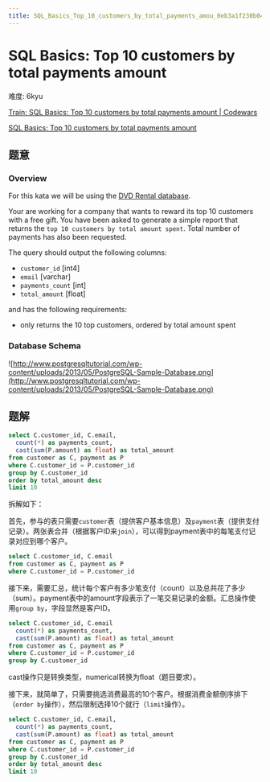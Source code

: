 ```yaml
---
title: SQL_Basics_Top_10_customers_by_total_payments_amou_0eb3a1f230b049abb780cdfcabb36a7e
---
```


# SQL Basics: Top 10 customers by total payments amount

难度: 6kyu

[Train: SQL Basics: Top 10 customers by total payments amount | Codewars](https://www.codewars.com/kata/sql-basics-top-10-customers-by-total-payments-amount/train/sql)

[SQL Basics: Top 10 customers by total payments amount](https://www.jianshu.com/p/9d45ee9c8c75)

## 题意

### Overview

For this kata we will be using the [DVD Rental database](http://www.postgresqltutorial.com/postgresql-sample-database/).

Your are working for a company that wants to reward its top 10 customers with a free gift. You have been asked to generate a simple report that returns the `top 10 customers by total amount spent`. Total number of payments has also been requested.

The query should output the following columns:

- `customer_id` [int4]
- `email` [varchar]
- `payments_count` [int]
- `total_amount` [float]

and has the following requirements:

- only returns the 10 top customers, ordered by total amount spent

### Database Schema

![http://www.postgresqltutorial.com/wp-content/uploads/2013/05/PostgreSQL-Sample-Database.png](http://www.postgresqltutorial.com/wp-content/uploads/2013/05/PostgreSQL-Sample-Database.png)

## 题解

```sql
select C.customer_id, C.email, 
  count(*) as payments_count, 
  cast(sum(P.amount) as float) as total_amount
from customer as C, payment as P
where C.customer_id = P.customer_id
group by C.customer_id
order by total_amount desc
limit 10
```

拆解如下：

首先，参与的表只需要`customer`表（提供客户基本信息）及`payment`表（提供支付记录）。两张表合并（根据客户ID来`join`），可以得到payment表中的每笔支付记录对应到哪个客户。

```sql
select C.customer_id, C.email
from customer as C, payment as P
where C.customer_id = P.customer_id
```

接下来，需要汇总，统计每个客户有多少笔支付（count）以及总共花了多少（sum）。payment表中的amount字段表示了一笔交易记录的金额。汇总操作使用`group by`，字段显然是客户ID。

```sql
select C.customer_id, C.email
  count(*) as payments_count, 
  cast(sum(P.amount) as float) as total_amount
from customer as C, payment as P
where C.customer_id = P.customer_id
group by C.customer_id
```

cast操作只是转换类型，numerical转换为float（题目要求）。

接下来，就简单了，只需要挑选消费最高的10个客户。根据消费金额倒序排下（`order by`操作），然后限制选择10个就行（`limit`操作）。

```sql
select C.customer_id, C.email, 
  count(*) as payments_count, 
  cast(sum(P.amount) as float) as total_amount
from customer as C, payment as P
where C.customer_id = P.customer_id
group by C.customer_id
order by total_amount desc
limit 10
```